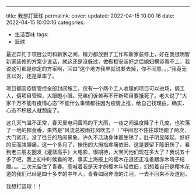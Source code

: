 ---
title: 我想打篮球
permalink: 
cover: 
updated: 2022-04-15 10:00:16
date: 2022-04-15 10:00:16
categories: 
- 生活百味
tags: 
- 篮球

最近奔忙于项目公司和新家之间，精力都放到了工作和新家装修上，好在我很明智新家装修的方案少说话，就这还是没躲过，做橱柜安装好之后媳妇横竖看不上，我说这可都是你定的方案啊，回曰“这个地方我早就说要去掉，你不同意。。。”我竟无言以对，还是草率了。

项目都因疫情管控全部封闭施工，仅有一个两个工人收尾的项目可以进场，俩工人，俩项目管理，大眼瞪小眼。兄弟们诉苦再不开新项目要饿死了。老大说了“大家千万不能有疫情心态”不能什么事情都往因为疫情上推，给自己找理由。确实，心态不积极人就颓废了。

这几天气温不正常，春天里电闪雷鸣的下大雨，一夜之间温度降了十几度，也吹落了一地的郁金香，果然是“风流总被雨打风吹去！！”中间忍不住往球场跑了两次，大门紧闭，没了往日的热闹景象，许久不活动身体都生锈了，肚子明显隆起，好好的反而胳膊痛，这一个多月了，挫伤的大拇指疼痛依旧，这是要留下陈旧伤了。看到老三朋友圈发《灌篮高手》大电影，很期待，大宝问他们现在多大了？我说五十多了吧，我上初中时候看的呢，事实上海报上的樱木花道还正准备跟赤木晴子结婚。。。二次元留住了青春。高喊着我是天才的樱木年轻依旧，幻想着自己是樱木花道的我们已经是四十多岁的中年人，青春如同奔流的江河，一去不回来不及道别。

我想打篮球！！